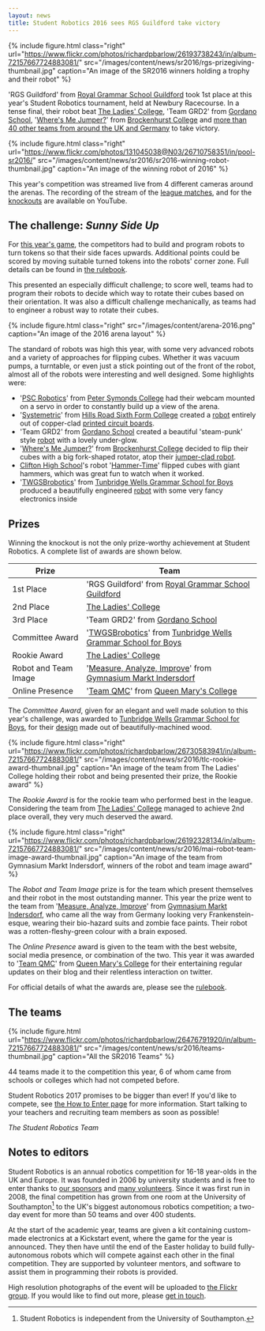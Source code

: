 ```yaml
---
layout: news
title: Student Robotics 2016 sees RGS Guildford take victory
---
```


{% include figure.html 
           class="right"
           url="https://www.flickr.com/photos/richardpbarlow/26193738243/in/album-72157667724883081/"
           src="/images/content/news/sr2016/rgs-prizegiving-thumbnail.jpg"
           caption="An image of the SR2016 winners holding a trophy and their robot" %}

'RGS Guildford' from [Royal Grammar School Guildford][RGS] took 1st place at 
this year's Student Robotics tournament, held at Newbury Racecourse. In a tense 
final, their robot beat [The Ladies' College][TLC], 'Team GRD2' from [Gordano School][GRD2], 
'[Where's Me Jumper?][BRK-team]' from [Brockenhurst College][BRK] and 
[more than 40 other teams from around the UK and Germany][teams-map] to take 
victory.

{% include figure.html 
           class="right"
           url="https://www.flickr.com/photos/131045038@N03/26710758351/in/pool-sr2016/"
           src="/images/content/news/sr2016/sr2016-winning-robot-thumbnail.jpg"
           caption="An image of the winning robot of 2016" %}

This year's competition was streamed live from 4 different cameras around the 
arenas. The recording of the stream of the [league matches][league-stream], and 
for the [knockouts][knockout-stream] are available on YouTube.

## The challenge: *Sunny Side Up*

For [this year's game][this-game], the competitors had to build and program 
robots to turn tokens so that their side faces upwards. Additional points could 
be scored by moving suitable turned tokens into the robots' corner zone. Full 
details can be found in [the rulebook][rulebook].

This presented an especially difficult challenge; to score well, teams had to 
program their robots to decide which way to rotate their cubes based on their 
orientation. It was also a difficult challenge mechanically, as teams had to 
engineer a robust way to rotate their cubes.

{% include figure.html 
           class="right"
           src="/images/content/arena-2016.png"
           caption="An image of the 2016 arena layout" %}

The standard of robots was high this year, with some very advanced robots and a 
variety of approaches for flipping cubes. Whether it was vacuum pumps, a 
turntable, or even just a stick pointing out of the front of the robot, almost 
all of the robots were interesting and well designed. Some highlights were:

- '[PSC Robotics][PSC-team]' from [Peter Symonds College][PSC] had their webcam 
  mounted on a servo in order to constantly build up a view of the arena.
- '[Systemetric][HRS-team]' from [Hills Road Sixth Form College][HRS] created a 
  [robot](https://www.flickr.com/photos/theorangeone/26680538752/in/pool-sr2016/) 
  entirely out of copper-clad [printed circuit boards](https://www.flickr.com/photos/131045038@N03/26777930635/in/pool-sr2016/).
- 'Team GRD2' from [Gordano School][GRD2] created a beautiful 'steam-punk' style
  [robot](https://www.flickr.com/photos/131045038@N03/26821635700/in/pool-sr2016/) 
  with a lovely under-glow.
- '[Where's Me Jumper?][BRK-team]' from [Brockenhurst College][BRK] decided to 
  flip their cubes with a big fork-shaped rotator, atop their 
  [jumper-clad robot](https://www.flickr.com/photos/131045038@N03/26491945673/in/pool-sr2016/).
- [Clifton High School][CLF]'s robot '[Hammer-Time](https://www.flickr.com/photos/131045038@N03/26710758041/in/pool-sr2016/)' 
  flipped cubes with giant hammers, which was great fun to watch when it worked.
- '[TWGSBrobotics][TWG-team]' from [Tunbridge Wells Grammar School for Boys][TWG] 
  produced a beautifully engineered [robot](https://www.flickr.com/photos/131045038@N03/26710762211/in/pool-sr2016/) 
  with some very fancy electronics inside

## Prizes

Winning the knockout is not the only prize-worthy achievement at Student 
Robotics. A complete list of awards are shown below.

| Prize                 | Team                                                                            |
|-----------------------| --------------------------------------------------------------------------------|
| 1st Place             | 'RGS Guildford' from [Royal Grammar School Guildford][RGS]                      |
| 2nd Place             | [The Ladies' College][TLC]                                                      |
| 3rd Place             | 'Team GRD2' from [Gordano School][GRD2]                                         |
| Committee Award       | '[TWGSBrobotics][TWG-team]' from [Tunbridge Wells Grammar School for Boys][TWG] |
| Rookie Award          | [The Ladies' College][TLC]                                                      |
| Robot and Team Image  | '[Measure, Analyze, Improve][MAI-team]' from [Gymnasium Markt Indersdorf][MAI]  |
| Online Presence       | '[Team QMC][QMC-team]' from [Queen Mary's College][QMC]                         |


The *Committee Award*, given for an elegant and well made solution to this 
year's challenge, was awarded to [Tunbridge Wells Grammar School for Boys][TWG], 
for their [design](https://www.flickr.com/photos/131045038@N03/26710762211/in/pool-sr2016/) 
made out of beautifully-machined wood.

{% include figure.html 
           class="right"
           url="https://www.flickr.com/photos/richardpbarlow/26730583941/in/album-72157667724883081/"
           src="/images/content/news/sr2016/tlc-rookie-award-thumbnail.jpg"
           caption="An image of the team from The Ladies' College holding their robot and being presented their prize, the Rookie award" %}

The *Rookie Award* is for the rookie team who performed best in the league. 
Considering the team from [The Ladies' College][TLC] managed to achieve 2nd 
place overall, they very much deserved the award.

{% include figure.html 
           class="right"
           url="https://www.flickr.com/photos/richardpbarlow/26192328134/in/album-72157667724883081/"
           src="/images/content/news/sr2016/mai-robot-team-image-award-thumbnail.jpg"
           caption="An image of the team from Gymnasium Markt Indersdorf, winners of the robot and team image award" %}

The *Robot and Team Image* prize is for the team which present themselves and 
their robot in the most outstanding manner. This year the prize went to the team 
from '[Measure, Analyze, Improve][MAI-team]' from [Gymnasium Markt Indersdorf][MAI], 
who came all the way from Germany looking very Frankenstein-esque, wearing their 
bio-hazard suits and zombie face paints. Their robot was a rotten-fleshy-green 
colour with a brain exposed.

The *Online Presence* award is given to the team with the best website, social 
media presence, or combination of the two. This year it was awarded to '[Team QMC][QMC-team]' 
from [Queen Mary's College][QMC] for their entertaining regular updates on their 
blog and their relentless interaction on twitter.

For official details of what the awards are, please see the [rulebook][rulebook].

## The teams

{% include figure.html 
           url="https://www.flickr.com/photos/richardpbarlow/26476791920/in/album-72157667724883081/"
           src="/images/content/news/sr2016/teams-thumbnail.jpg"
           caption="All the SR2016 Teams" %}

44 teams made it to the competition this year, 6 of whom came from schools or 
colleges which had not competed before.

Student Robotics 2017 promises to be bigger than ever! If you'd like to compete, 
see [the How to Enter page](/schools/how_to_enter) for more information. Start 
talking to your teachers and recruiting team members as soon as possible!

_The Student Robotics Team_

## Notes to editors

Student Robotics is an annual robotics competition for 16-18 year-olds in the UK
and Europe. It was founded in 2006 by university students and is free to enter 
thanks to [our sponsors][sponsors] and [many volunteers][volunteers]. Since it 
was first run in 2008, the final competition has grown from one room at the 
University of Southampton[^1] to the UK's biggest autonomous robotics 
competition; a two-day event for more than 50 teams and over 400 students.

[^1]: Student Robotics is independent from the University of Southampton.

At the start of the academic year, teams are given a kit containing custom-made 
electronics at a Kickstart event, where the game for the year is announced. They
then have until the end of the Easter holiday to build fully-autonomous robots 
which will compete against each other in the final competition. They are 
supported by volunteer mentors, and software to assist them in programming 
their robots is provided.

High resolution photographs of the event will be uploaded to [the Flickr group](https://www.flickr.com/groups/sr2016). 
If you would like to find out more, please [get in touch](/about/contactus).


[sponsors]: /about/sponsors
[volunteers]: /about/how_to_help
[this-game]: /schools/game#2016
[rulebook]: /resources/2016/rulebook.pdf
[teams-map]: https://www.google.com/maps/d/u/0/viewer?mid=1QsF7CVZB7NSDKZOnvsbrAF5PuJg
[GRD2]: http://www.gordanoschool.org.uk/
[HRS]: http://www.hillsroad.ac.uk/
[MAI]: http://www.gym-indersdorf.de/
[PSC]: http://www.psc.ac.uk/
[TLC]: http://www.ladiescollege.com/
[RGS]: http://www.rgs-guildford.co.uk/
[BRK]: https://www.brock.ac.uk/
[CLF]: http://www.cliftonhigh.bristol.sch.uk/
[TWG]: http://www.twgsb.org.uk/
[QMC]: http://www.qmc.ac.uk/
[TWG-team]: http://twgsbrobotics.blogspot.co.uk/
[MAI-team]: https://mai-robotics.de/
[QMC-team]: http://teamqmc.cu.cc/
[HRS-team]: http://www.systemetric.org/
[PSC-team]: https://www.facebook.com/pscrobo/
[BRK-team]: https://www.facebook.com/BrockRobot2016/
[league-stream]: https://youtu.be/Yawca_t1ZB0
[knockout-stream]: https://youtu.be/YgQV7sTMmXg